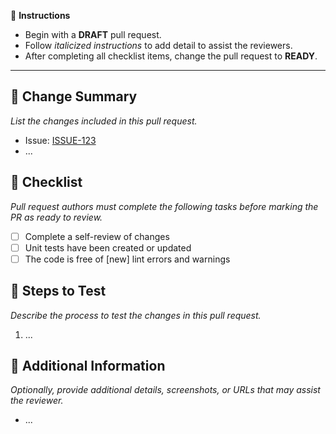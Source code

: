 :loudspeaker: **Instructions**

- Begin with a **DRAFT** pull request.
- Follow _italicized instructions_ to add detail to assist the reviewers.
- After completing all checklist items, change the pull request to **READY**.

---

## :wrench: Change Summary

_List the changes included in this pull request._

- Issue: [ISSUE-123](https://example.com/ISSUE-123)
- ...

## :memo: Checklist

_Pull request authors must complete the following tasks before marking the PR as ready to review._

- [ ] Complete a self-review of changes
- [ ] Unit tests have been created or updated
- [ ] The code is free of [new] lint errors and warnings

## :test_tube: Steps to Test

_Describe the process to test the changes in this pull request._

1. ...

## :link: Additional Information

_Optionally, provide additional details, screenshots, or URLs that may assist the reviewer._

- ...
